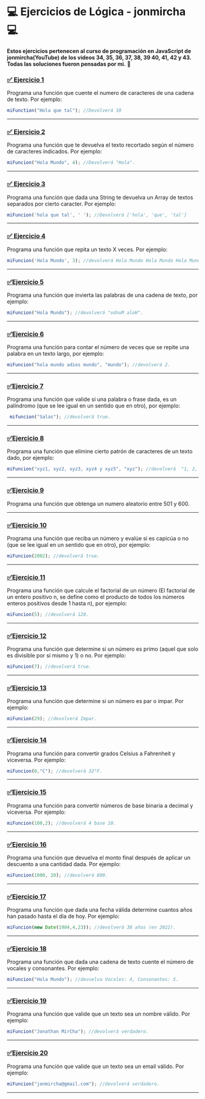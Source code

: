 # 💻 Ejercicios de Lógica - jonmircha 💻

**Estos ejercicios pertenecen al curso de programación en JavaScript de jonmircha(YouTube) de los videos 34, 35, 36, 37, 38, 39 40, 41, 42 y 43. Todas las soluciones fueron pensadas por mi.** 🤗

### [✅ **Ejercicio 1**](https://github.com/MeryTQ/Ejercicios-de-Jonmircha/blob/main/js/ejercicio1.js) 
Programa una función que cuente el numero de caracteres de una cadena de texto.
Por ejemplo:
``` javascript
miFunction("Hola que tal"); //Devolverá 10 
```
---

### [✅ **Ejercicio 2**](https://github.com/MeryTQ/Ejercicios-de-Jonmircha/blob/main/js/ejercicio2.js)
Programa una función que te devuelva el texto recortado según el número de caracteres indicados.
Por ejemplo:
``` javascript
miFuncion("Hola Mundo", 4); //Devolverá "Hola".
```
---

### [✅ **Ejercicio 3**](https://github.com/MeryTQ/Ejercicios-de-Jonmircha/blob/main/js/ejercicio3.js)
Programa una función que dada una String te devuelva un Array de textos separados por cierto caracter.
Por ejemplo: 
```javascript
miFuncion('hola que tal', ' '); //Devolverá ['hola', 'que', 'tal']
```
---

### [✅ **Ejercicio 4**](https://github.com/MeryTQ/Ejercicios-de-Jonmircha/blob/main/js/ejercicio4.js)
Programa una función que repita un texto X veces.
Por ejemplo:
```javascript
miFuncion('Hola Mundo', 3); //devolverá Hola Mundo Hola Mundo Hola Mundo.
```
---
### [✅**Ejercicio 5**](https://github.com/MeryTQ/Ejercicios-de-Jonmircha/blob/main/js/ejercicio5.js)
Programa una función que invierta las palabras de una cadena de texto, por ejemplo:
```javascript
miFuncion("Hola Mundo"); //devolverá "odnuM aloH".
```
---

### [✅**Ejercicio 6**](https://github.com/MeryTQ/Ejercicios-de-Jonmircha/blob/main/js/ejercicio6.js)
Programa una función para contar el número de veces que se repite una palabra en un texto largo, por ejemplo: 
```javascript
miFuncion("hola mundo adios mundo", "mundo"); //devolverá 2.
```
---

### [✅**Ejercicio 7**](https://github.com/MeryTQ/Ejercicios-de-Jonmircha/blob/main/js/ejercicio7.js)
Programa una función que valide si una palabra o frase dada, es un palíndromo (que se lee igual en un sentido que en otro), por ejemplo:
```javascript
 mifuncion("Salas"); //devolverá true.
```
---

### [✅**Ejercicio 8**](https://github.com/MeryTQ/Ejercicios-de-Jonmircha/blob/main/js/ejercicio8.js)
Programa una función que elimine cierto patrón de caracteres de un texto dado, por ejemplo: 
```javascript
miFuncion("xyz1, xyz2, xyz3, xyz4 y xyz5", "xyz"); //devolverá  "1, 2, 3, 4 y 5.
```
---

### [✅**Ejercicio 9**](https://github.com/MeryTQ/Ejercicios-de-Jonmircha/blob/main/js/ejercicio9.js)
Programa una función que obtenga un numero aleatorio entre 501 y 600.

---

### [✅**Ejercicio 10**](https://github.com/MeryTQ/Ejercicios-de-Jonmircha/blob/main/js/ejercicio10.js)
Programa una función que reciba un número y evalúe si es capicúa o no (que se lee igual en un sentido que en otro), por ejemplo: 
```javascript
miFuncion(2002); //devolverá true.
```
---

### [✅**Ejercicio 11**](https://github.com/MeryTQ/Ejercicios-de-Jonmircha/blob/main/js/ejercicio11.js)
Programa una función que calcule el factorial de un número (El factorial de un entero positivo n, se define como el producto de todos los números enteros positivos desde 1 hasta n), por ejemplo: 
```javascript
miFuncion(5); //devolverá 120.
```
---
### [✅**Ejercicio 12**](https://github.com/MeryTQ/Ejercicios-de-Jonmircha/blob/main/js/ejercicio12.js)
Programa una función que determine si un número es primo (aquel que solo es divisible por sí mismo y 1) o no. Por ejemplo: 
```javascript
miFuncion(7); //devolverá true.
```
---

### [✅**Ejercicio 13**](https://github.com/MeryTQ/Ejercicios-de-Jonmircha/blob/main/js/ejercicio13.js)
Programa una función que determine si un número es par o impar. Por ejemplo: 
```javascript
miFuncion(29); //devolverá Impar.
```
---

### [✅**Ejercicio 14**](https://github.com/MeryTQ/Ejercicios-de-Jonmircha/blob/main/js/ejercicio14.js)
Programa una función para convertir grados Celsius a Fahrenheit y viceversa. Por ejemplo: 
```javascript
miFuncion(0,"C"); //devolverá 32°F.
```
---

### [✅**Ejercicio 15**](https://github.com/MeryTQ/Ejercicios-de-Jonmircha/blob/main/js/ejercicio15.js)
Programa una función para convertir números de base binaria a decimal y viceversa. Por ejemplo:
```javascript
miFuncion(100,2); //devolverá 4 base 10.
```
---

### [✅**Ejercicio 16**](https://github.com/MeryTQ/Ejercicios-de-Jonmircha/blob/main/js/ejercicio16.js)
Programa una función que devuelva el monto final después de aplicar un descuento a una cantidad dada. Por ejemplo:
```javascript
miFuncion(1000, 20); //devolverá 800.
```
---

### [✅**Ejercicio 17**](https://github.com/MeryTQ/Ejercicios-de-Jonmircha/blob/main/js/ejercicio17.js)
Programa una función que dada una fecha válida determine cuantos años han pasado hasta el día de hoy. Por ejemplo: 
```javascript
miFuncion(new Date(1984,4,23)); //devolverá 38 años (en 2022).
```
---

### [✅**Ejercicio 18**](https://github.com/MeryTQ/Ejercicios-de-Jonmircha/blob/main/js/ejercicio18.js)
Programa una función que dada una cadena de texto cuente el número de vocales y consonantes. Por ejemplo: 
```javascript
miFuncion("Hola Mundo"); //devuelva Vocales: 4, Consonantes: 5.
```
---

### [✅**Ejercicio 19**](https://github.com/MeryTQ/Ejercicios-de-Jonmircha/blob/main/js/ejercicio19.js)
Programa una función que valide que un texto sea un nombre válido. Por ejemplo: 
```javascript
miFuncion("Jonathan MirCha"); //devolverá verdadero.
```
---

### [✅**Ejercicio 20**](https://github.com/MeryTQ/Ejercicios-de-Jonmircha/blob/main/js/ejercicio20.js)
Programa una función que valide que un texto sea un email válido. Por ejemplo: 
```javascript
miFuncion("jonmircha@gmail.com"); //devolverá verdadero.
```
---